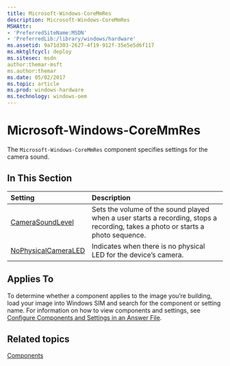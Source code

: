 ```yaml
---
title: Microsoft-Windows-CoreMmRes
description: Microsoft-Windows-CoreMmRes
MSHAttr:
- 'PreferredSiteName:MSDN'
- 'PreferredLib:/library/windows/hardware'
ms.assetid: 9a71d303-2627-4f19-912f-35e5e5d6f117
ms.mktglfcycl: deploy
ms.sitesec: msdn
author:themar-msft
ms.author:themar
ms.date: 05/02/2017
ms.topic: article
ms.prod: windows-hardware
ms.technology: windows-oem
---
```

# Microsoft-Windows-CoreMmRes

The `Microsoft-Windows-CoreMmRes` component specifies settings for the camera sound.

## In This Section

| Setting                 | Description                                                                           |
|:------------------------|:--------------------------------------------------------------------------------------|
| [CameraSoundLevel](microsoft-windows-coremmres-camerasoundlevel.md) | Sets the volume of the sound played when a user starts a recording, stops a recording, takes a photo or starts a photo sequence. |
| [NoPhysicalCameraLED](microsoft-windows-coremmres-nophysicalcameraled.md) | Indicates when there is no physical LED for the device’s camera. |

## Applies To

To determine whether a component applies to the image you’re building, load your image into Windows SIM and search for the component or setting name. For information on how to view components and settings, see [Configure Components and Settings in an Answer File](https://docs.microsoft.com/en-us/windows-hardware/customize/desktop/wsim/configure-components-and-settings-in-an-answer-file).

## Related topics

[Components](components-b-unattend.md)

